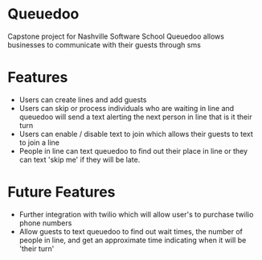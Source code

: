Queuedoo
========

Capstone project for Nashville Software School
Queuedoo allows businesses to communicate with their guests through sms

Features
========

- Users can create lines and add guests
- Users can skip or process individuals who are waiting in line and queuedoo will send a text alerting the next person in line that is it their turn
- Users can enable / disable text to join which allows their guests to text to join a line
- People in line can text queuedoo to find out their place in line or they can text 'skip me' if they will be late.

Future Features
===============

- Further integration with twilio which will allow user's to purchase twilio phone numbers
- Allow guests to text queuedoo to find out wait times, the number of people in line, and get an approximate time indicating when it will be 'their turn' 
